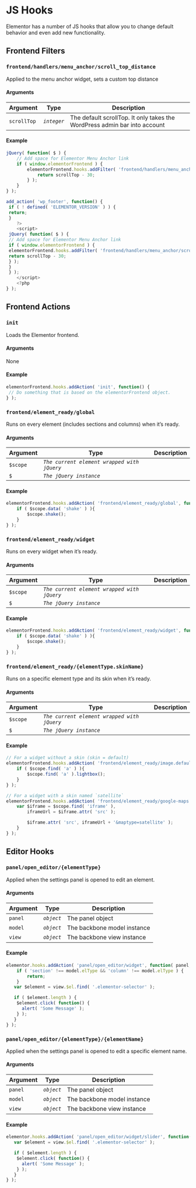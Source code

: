 # JS Hooks

Elementor has a number of JS hooks that allow you to change default behavior and even add new functionality.

## Frontend Filters

### `frontend/handlers/menu_anchor/scroll_top_distance`

Applied to the menu anchor widget, sets a custom top distance

#### Arguments

| Argument    | Type            | Description                                                              |
|-------------|-----------------|--------------------------------------------------------------------------|
| `scrollTop` | _`integer`_     | The default scrollTop. It only takes the WordPress admin bar into account|

#### Example

```js
jQuery( function( $ ) {
	// Add space for Elementor Menu Anchor link
	if ( window.elementorFrontend ) {
		elementorFrontend.hooks.addFilter( 'frontend/handlers/menu_anchor/scroll_top_distance', function( scrollTop ) {
			return scrollTop - 30;
		} );
	}
} );

add_action( 'wp_footer', function() {
 if ( ! defined( 'ELEMENTOR_VERSION' ) ) {
 return;
 }
	?>
	<script>
 jQuery( function( $ ) {
 // Add space for Elementor Menu Anchor link
 if ( window.elementorFrontend ) {
 elementorFrontend.hooks.addFilter( 'frontend/handlers/menu_anchor/scroll_top_distance', function( scrollTop ) {
 return scrollTop - 30;
 } );
 }
 } );
	</script>
	<?php
} );
```

## Frontend Actions

### `init`

Loads the Elementor frontend.

#### Arguments

None

#### Example

```js
elementorFrontend.hooks.addAction( 'init', function() {
 // Do something that is based on the elementorFrontend object.
} );
```

### `frontend/element_ready/global`

Runs on every element (includes sections and columns) when it’s ready.

#### Arguments

| Argument   | Type                                        | Description |
|------------|---------------------------------------------|-------------|
| `$scope`   | _`The current element wrapped with jQuery`_ |             |
| `$`        | _`The jQuery instance`_                     |             |

#### Example

```js
elementorFrontend.hooks.addAction( 'frontend/element_ready/global', function( $scope ) {
	if ( $scope.data( 'shake' ) ){
		$scope.shake();
	}
} );
```

### `frontend/element_ready/widget`

Runs on every widget when it’s ready.

#### Arguments

| Argument   | Type                                        | Description |
|------------|---------------------------------------------|-------------|
| `$scope`   | _`The current element wrapped with jQuery`_ |             |
| `$`        | _`The jQuery instance`_                     |             |

#### Example

```js
elementorFrontend.hooks.addAction( 'frontend/element_ready/widget', function( $scope ) {
	if ( $scope.data( 'shake' ) ){
		$scope.shake();
	}
} );
```

### `frontend/element_ready/{elementType.skinName}`

Runs on a specific element type and its skin when it’s ready.

#### Arguments

| Argument   | Type                                        | Description |
|------------|---------------------------------------------|-------------|
| `$scope`   | _`The current element wrapped with jQuery`_ |             |
| `$`        | _`The jQuery instance`_                     |             |

#### Example

```js
// For a widget without a skin (skin = default)
elementorFrontend.hooks.addAction( 'frontend/element_ready/image.default', function( $scope ) {
	if ( $scope.find( 'a' ) ){
		$scope.find( 'a' ).lightbox();
	}
} );

// For a widget with a skin named `satellite`
elementorFrontend.hooks.addAction( 'frontend/element_ready/google-maps.satellite', function( $scope ) {
	var $iframe = $scope.find( 'iframe' ),
		iframeUrl = $iframe.attr( 'src' );

		$iframe.attr( 'src', iframeUrl + '&maptype=satellite' );
	}
} );
```

## Editor Hooks

### `panel/open_editor/{elementType}`

Applied when the settings panel is opened to edit an element.

#### Arguments

| Argument | Type       | Description                  |
|----------|------------|------------------------------|
| `panel`  | _`object`_ | The panel object             |
| `model`  | _`object`_ | The backbone model instance  |
| `view`   | _`object`_ | The backbone view instance   |

#### Example

```js
elementor.hooks.addAction( 'panel/open_editor/widget', function( panel, model, view ) {
	if ( 'section' !== model.elType && 'column' !== model.elType ) {
		return;
	}
   var $element = view.$el.find( '.elementor-selector' );

   if ( $element.length ) {
   	$element.click( function() {
   	  alert( 'Some Message' );
   	} );
   }
} );
```

### `panel/open_editor/{elementType}/{elementName}`

Applied when the settings panel is opened to edit a specific element name.

#### Arguments

| Argument | Type       | Description                  |
|----------|------------|------------------------------|
| `panel`  | _`object`_ | The panel object             |
| `model`  | _`object`_ | The backbone model instance  |
| `view`   | _`object`_ | The backbone view instance   |

#### Example

```js
elementor.hooks.addAction( 'panel/open_editor/widget/slider', function( panel, model, view ) {
   var $element = view.$el.find( '.elementor-selector' );

   if ( $element.length ) {
   	$element.click( function() {
   	  alert( 'Some Message' );
   	} );
   }
} );
```
